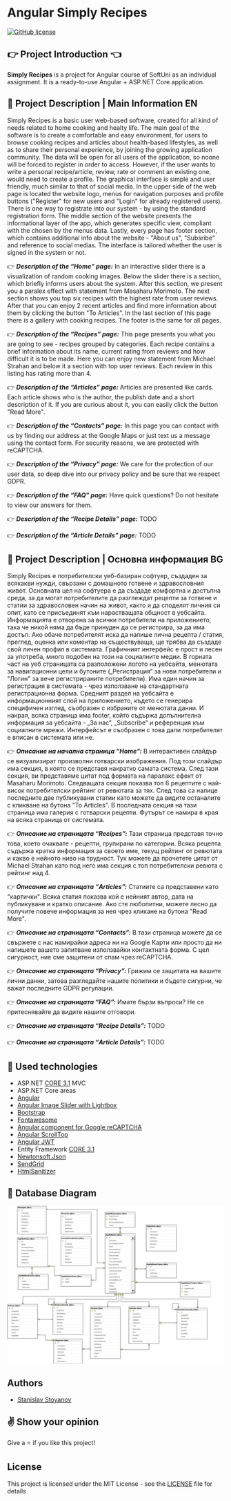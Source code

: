 # Angular Simply Recipes

[![GitHub license](https://img.shields.io/github/license/stanislavstoyanov99/SimplyRecipes?color=brightgreen)](https://github.com/stanislavstoyanov99/SimplyRecipes/blob/master/LICENSE)

## :point_right: Project Introduction :point_left:

**Simply Recipes** is a project for Angular course of SoftUni as an individual assignment. It is a ready-to-use Angular + ASP.NET Core application.

## :pencil: Project Description | Main Information EN
Simply Recipes is a basic user web-based software, created for all kind of needs related to home cooking and healty life. The main goal of the software is to create a comfortable and easy environment, for users to browse cooking recipes and articles about health-based lifestyles, as well as to share their personal experience, by joining the growing application community. The data will be open for all users of the application, so noone will be forced to register in order to access. However, if the user wants to write a personal recipe/article, review, rate or comment an existing one, would need to create a profile.
The graphical interface is simple and user friendly, much similar to that of social media. In the upper side of the web page is located the website logo, menus for navigation purposes and profile buttons ("Register" for new users and "Login" for already registered users). There is one way to registrate into our system - by using the standard registration form. The middle section of the website presents the informational layer of the app, which generates specific view, compliant with the chosen by the menus data. Lastly, every page has footer section, which contains additional info about the website - "About us", "Subsribe" and reference to social medias. The interface is tailored whether the user is signed in the system or not.

:point_right: **_Description of the “Home” page:_**
In an interactive slider there is a visualization of random cooking images. Below the slider there is a section, which briefly informs users about the system. After this section, we present you a paralex effect with statement from Masaharu Morimoto. The next section shows you top six recipes with the highest rate from user reviews. After that you can enjoy 2 recent articles and find more information about them by clicking the button "To Articles". In the last section of this page there is a gallery with cooking recipes. The footer is the same for all pages.

:point_right: **_Description of the “Recipes” page:_**
This page presents you what you are going to see - recipes grouped by categories. Each recipe contains a brief information about its name, current rating from reviews and how difficult it is to be made. Here you can enjoy new statement from Michael Strahan and below it a section with top user reviews. Each review in this listing has rating more than 4.

:point_right: **_Description of the “Articles” page:_** 
Articles are presented like cards. Each article shows who is the author, the publish date and a short description of it. If you are curious about it, you can easily click the button "Read More".

:point_right: **_Description of the “Contacts” page:_** 
In this page you can contact with us by finding our address at the Google Maps or just text us a message using the contact form. For security reasons, we are protected with reCAPTCHA.

:point_right: **_Description of the “Privacy” page:_** 
We care for the protection of our user data, so deep dive into our privacy policy and be sure that we respect GDPR.

:point_right: **_Description of the “FAQ” page:_** 
Have quick questions? Do not hesitate to view our answers for them.

:point_right: **_Description of the “Recipe Details” page:_** 
TODO

:point_right: **_Description of the “Article Details” page:_** 
TODO

## :pencil: Project Description | Основна информация BG
Simply Recipes е потребителски уеб-базиран софтуер, създаден за всякакви нужди, свързани с домашното готвене и здравословния живот. Основната цел на софтуера е да създаде комфортна и достъпна среда, за да могат потребителите да разглеждат рецепти за готвене и статии за здравословен начин на живот, както и да споделят личния си опит, като се присъединят към нарастващата общност в уебсайта. Информацията е отворена за всички потребители на приложението, така че никой няма да бъде принуден да се регистрира, за да има достъп. Ако обаче потребителят иска да напише лична рецепта / статия, преглед, оценка или коментар на съществуваща, ще трябва да създаде свой личен профил в системата.
Графичният интерфейс е прост и лесен за употреба, много подобен на този на социалните медии. В горната част на уеб страницата са разположени логото на уебсайта, менютата за навигационни цели и бутоните („Регистрация“ за нови потребители и "Логин" за вече регистрираните потребители). Има един начин за регистрация в системата - чрез използване на стандартната регистрационна форма. Средният раздел на уебсайта е информационният слой на приложението, където се генерира специфичен изглед, съобразен с избраните от менютата данни. И накрая, всяка страница има footer, който съдържа допълнителна информация за уебсайта - „За нас“, „Subscribe“ и референция към социалните мрежи. Интерфейсът е съобразен с това дали потребителят е вписан в системата или не.

:point_right: **_Описание на начална страница “Home”:_**
В интерактивен слайдър се визуализират произволни готварски изображения. Под този слайдър има секция, в която се представя накратко самата система. След тази секция, ви представяме цитат под формата на паралакс ефект от Masaharu Morimoto. Следващата секция показва топ 6 рецептите с най-висок потребителски рейтинг от ревютата за тях. След това са налице последните две публикувани статии като можете да видите останалите с кликване на бутона "To Articles". В последната секция на тази страница има галерия с готварски рецепти. Футърът се намира в края на всяка страница от системата.

:point_right: **_Описание на страницата “Recipes”:_**
Тази страница представя точно това, което очаквате - рецепти, групирани по категории. Всяка рецепта съдържа кратка информация за своето име, текущ рейтинг от ревютата и какво е нейното ниво на трудност. Тук можете да прочетете цитат от Michael Strahan като под него има секция с топ потребителски ревюта с рейтинг над 4.

:point_right: **_Описание на страницата “Articles”:_**
Статиите са представени като "картички". Всяка статия показва кой е нейният автор, дата на публикуване и кратко описание. Ако сте любопитни, можете лесно да получите повече информация за нея чрез кликане на бутона "Read More".

:point_right: **_Описание на страницата “Contacts”:_**
В тази страница можете да се свържете с нас намирайки адреса ни на Google Карти или просто да ни напишете вашето запитване използвайки контактната форма. С цел сигурност, ние сме защитени от спам чрез reCAPTCHA.

:point_right: **_Описание на страницата “Privacy”:_**
Грижим се защитата на вашите лични данни, затова разгледайте нашите политики и бъдете сигурни, че важат последните GDPR регулации.

:point_right: **_Описание на страницата “FAQ”:_**
Имате бързи въпроси? Не се притеснявайте да видите нашите отговори.

:point_right: **_Описание на страницата “Recipe Details”:_**
TODO

:point_right: **_Описание на страницата “Article Details”:_**
TODO

## :hammer: Used technologies
* ASP.NET [CORE 3.1](https://dotnet.microsoft.com/download/dotnet-core/3.1 "CORE 3.1") MVC
* ASP.NET Core areas
* [Angular](https://angular.io/)
* [Angular Image Slider with Lightbox](https://www.npmjs.com/package/ng-image-slider)
* [Bootstrap](https://ng-bootstrap.github.io/#/home)
* [Fontawesome](https://github.com/FortAwesome/angular-fontawesome)
* [Angular component for Google reCAPTCHA](https://www.npmjs.com/package/ng-recaptcha)
* [Angular ScrollTop](https://www.npmjs.com/package/ngx-scrolltop)
* [Angular JWT](https://www.npmjs.com/package/@auth0/angular-jwt)
* Entity Framework [CORE 3.1](https://docs.microsoft.com/en-us/ef/core/ "CORE 3.1")
* [Newtonsoft.Json](https://www.nuget.org/packages/Newtonsoft.Json/ "Newtonsoft.Json")
* [SendGrid](https://github.com/sendgrid)
* [HtmlSanitizer](https://github.com/mganss/HtmlSanitizer)

## :floppy_disk: Database Diagram
![Database Diagram](https://github.com/stanislavstoyanov99/SimplyRecipes/blob/main/db-diagram.jpg)

## Authors

- [Stanislav Stoyanov](https://github.com/stanislavstoyanov99)

## :v: Show your opinion

Give a :star: if you like this project!

## License

This project is licensed under the MIT License - see the [LICENSE](LICENSE) file for details
